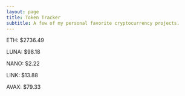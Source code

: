 ```yaml
---
layout: page
title: Token Tracker
subtitle: A few of my personal favorite cryptocurrency projects.
---
```


<!--BEGINCRYPTOINPUT-->
ETH: $2736.49

LUNA: $98.18

NANO: $2.22

LINK: $13.88

AVAX: $79.33

<!--ENDCRYPTOINPUT-->
